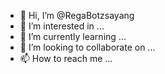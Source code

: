 - 👋 Hi, I’m @RegaBotzsayang
- 👀 I’m interested in ...
- 🌱 I’m currently learning ...
- 💞️ I’m looking to collaborate on ...
- 📫 How to reach me ...

<!---
RegaBotzsayang/RegaBotzsayang is a ✨ special ✨ repository because its `README.md` (this file) appears on your GitHub profile.
You can click the Preview link to take a look at your changes.
--->

